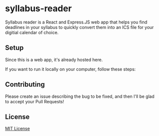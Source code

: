 # syllabus-reader

Syllabus reader is a React and Express.JS web app that helps you find deadlines in your syllabus to quickly convert them into an ICS file for your digitial calendar of choice.

## Setup

Since this is a web app, it's already hosted here.

If you want to run it locally on your computer, follow these steps:

## Contributing

Please create an issue describing the bug to be fixed, and then I'll be glad to accept your Pull Requests!

## License

[MIT License](https://opensource.org/licenses/MIT)
